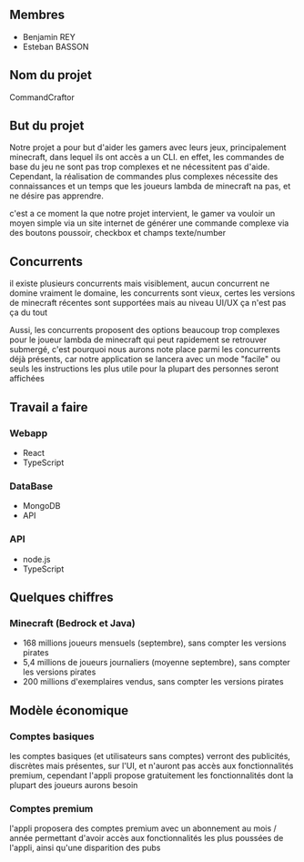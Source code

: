 ## Membres

- Benjamin REY
- Esteban BASSON

## Nom du projet

CommandCraftor


## But du projet

Notre projet a pour but d'aider les gamers avec leurs jeux, principalement minecraft, dans lequel ils ont accès a un CLI. en effet, les commandes de base du jeu ne sont pas trop complexes et ne nécessitent pas d'aide. Cependant, la réalisation de commandes plus complexes nécessite des connaissances et un temps que les joueurs lambda de minecraft na pas, et ne désire pas apprendre.

c'est a ce moment la que notre projet intervient, le gamer va vouloir un moyen simple via un site internet de générer une commande complexe via des boutons poussoir, checkbox et champs texte/number


## Concurrents

il existe plusieurs concurrents mais visiblement, aucun concurrent ne domine vraiment le domaine, les concurrents sont vieux, certes les versions de minecraft récentes sont supportées mais au niveau UI/UX ça n'est pas ça du tout

Aussi, les concurrents proposent des options beaucoup trop complexes pour le joueur lambda de minecraft qui peut rapidement se retrouver submergé, c'est pourquoi nous aurons note place parmi les concurrents déjà présents, car notre application se lancera avec un mode "facile" ou seuls les instructions les plus utile pour la plupart des personnes seront affichées


## Travail a faire

### Webapp
- React
- TypeScript

### DataBase
- MongoDB
- API

### API
- node.js
- TypeScript


## Quelques chiffres

### Minecraft (Bedrock et Java)

- 168 millions joueurs mensuels (septembre), sans compter les versions pirates
- 5,4 millions de joueurs journaliers (moyenne septembre), sans compter les versions pirates
- 200 millions d'exemplaires vendus, sans compter les versions pirates


## Modèle économique

### Comptes basiques

les comptes basiques (et utilisateurs sans comptes) verront des publicités, discrètes mais présentes, sur l'UI, et n'auront pas accès aux fonctionnalités premium, cependant l'appli propose gratuitement les fonctionnalités dont la plupart des joueurs aurons besoin  

### Comptes premium

l'appli proposera des comptes premium avec un abonnement au mois / année permettant d'avoir accès aux fonctionnalités les plus poussées de l'appli, ainsi qu'une disparition des pubs